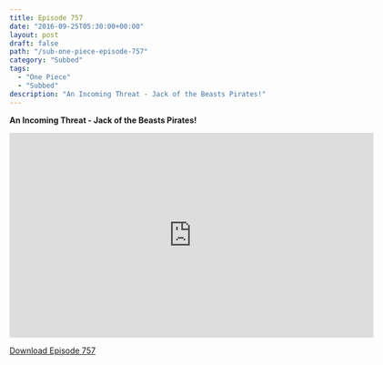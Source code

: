 ```yaml
---
title: Episode 757
date: "2016-09-25T05:30:00+00:00"
layout: post
draft: false
path: "/sub-one-piece-episode-757"
category: "Subbed"
tags:
  - "One Piece"
  - "Subbed"
description: "An Incoming Threat - Jack of the Beasts Pirates!"
---
```


**An Incoming Threat - Jack of the Beasts Pirates!**

<iframe width="640" height="360" src="https://www.rapidvideo.com/e/G6FRPGRJ6I" frameborder="0" marginwidth=0 marginheight=0 scrolling=no allowfullscreen></iframe>

<a href="http://ouo.io/qs/eCodkFEQ?s=https://rapidvid.to/d/https://www.rapidvideo.com/e/G6FRPGRJ6I">Download Episode 757</a>

